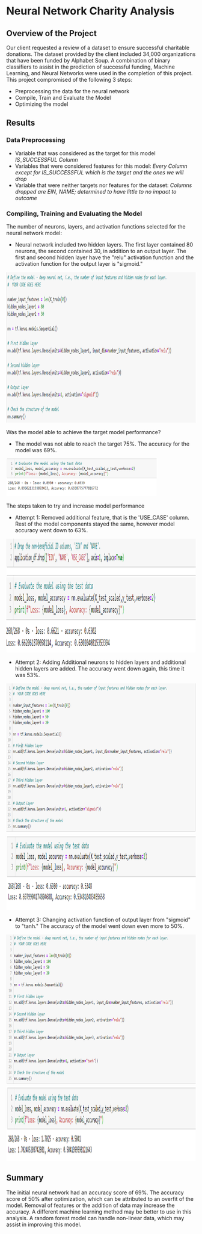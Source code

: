 # Neural Network Charity Analysis

## Overview of the Project
Our client requested a review of a dataset to ensure successful charitable donations. The dataset provided by the client included 34,000 organizations that have been funded by Alphabet Soup. A combination of binary classifiers to assist in the prediction of successful funding, Machine Learning, and Neural Networks were used in the completion of this project. This project compromised of the following 3 steps: 
- Preprocessing the data for the neural network 
- Compile, Train and Evaluate the Model 
- Optimizing the model

## Results 
### Data Preprocessing 
- Variable that was considered as the target for this model *IS_SUCCESSFUL Column*
- Variables that were considered features for this model: *Every Column except for IS_SUCCESSFUL which is the target and the ones we will drop* 
- Variable that were neither targets nor features for the dataset: *Columns dropped are EIN, NAME; determined to have little to no impact to outcome*

### Compiling, Training and Evaluating the Model

The number of neurons, layers, and activation functions selected for the neural network model:
- Neural network included two hidden layers. The first layer contained 80 neurons, the second contained 30, in addition to an output layer. The first and second hidden layer have the "relu" activation function and the activation function for the output layer is "sigmoid."

<img src="https://github.com/jratliff1215/Neural_Network_Charity_Analysis/blob/main/Resources/ml1.PNG" width="800" height="400">
                                                                                                                               
Was the model able to achieve the target model performance?
- The model was not able to reach the target 75%. The accuracy for the model was 69%.

<img src="https://github.com/jratliff1215/Neural_Network_Charity_Analysis/blob/main/Resources/ml2.PNG" width="400" height="100">
                                                                                                                               
The steps taken to try and increase model performance

- Attempt 1: Removed additional feature, that is the 'USE_CASE' column. Rest of the model components stayed the same, however model accuracy went down to 63%. 


<img src="https://github.com/jratliff1215/Neural_Network_Charity_Analysis/blob/main/Resources/ml3.PNG" width="900" height="100">

<img src="https://github.com/jratliff1215/Neural_Network_Charity_Analysis/blob/main/Resources/ml4.PNG" width="1000" height="200">

-  Attempt 2: Adding Additional neurons to hidden layers and additional hidden layers are added. The accuracy went down again, this time it was 53%.

<img src="https://github.com/jratliff1215/Neural_Network_Charity_Analysis/blob/main/Resources/ml5.PNG" width="800" height="400">

<img src="https://github.com/jratliff1215/Neural_Network_Charity_Analysis/blob/main/Resources/ml6.PNG" width="1000" height="200">

- Attempt 3: Changing activation function of output layer from "sigmoid" to "tanh." The accuracy of the model went down even more to 50%.

<img src="https://github.com/jratliff1215/Neural_Network_Charity_Analysis/blob/main/Resources/ml7.PNG" width="800" height="400">

<img src="https://github.com/jratliff1215/Neural_Network_Charity_Analysis/blob/main/Resources/ml8.PNG" width="1000" height="200">

## Summary 

The initial neural network had an accuracy score of 69%. The accuracy score of 50% after optimization, which can be attributed to an overfit of the model. Removal of features or the addition of data may increase the accuracy. A different machine learning method may be better to use in this analysis. A random forest model can handle non-linear data, which may assist in improving this model. 
